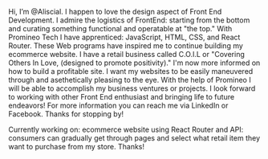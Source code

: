  Hi, I’m @Aliscial. I happen to love the design aspect of Front End Development. I admire the logistics of FrontEnd: starting from the bottom and curating something  functional and operatable at "the top." With Promineo Tech I have apprenticed: JavaScript, HTML, CSS, and React Router. These Web programs have inspired me to continue building my ecommerce website. I have a retail business called C.O.I.L or "Covering Others In Love, (designed to promote positivity)." I'm now more informed on how to build a profitable site.
 I want my websites to be easily maneuvered through and asethetically pleasing to the eye. With the help of Promineo I will be able to accomplish my business ventures or projects. I look forward to working with other Front End enthusiast and bringing life to future endeavors! For more information you can reach me via LinkedIn or Facebook. Thanks for stopping by!

<!---
Aliscial/Aliscial is a ✨ special ✨ repository because its `README.md` (this file) appears on your GitHub profile.
You can click the Preview link to take a look at your changes.
--->
Currently working on: ecommerce website using React Router and API: consumers can gradually get through pages and select what retail item they want to purchase from my store. Thanks! 
